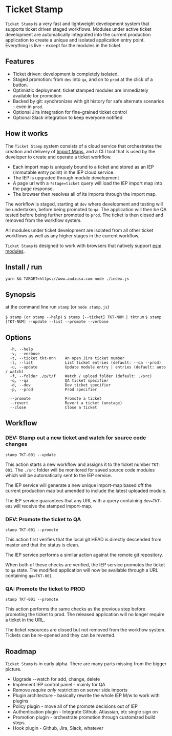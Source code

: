 # Ticket Stamp

`Ticket Stamp` is a very fast and lightweight development system that supports ticket driven staged workflows. Modules under active ticket development are automatically integrated into the current production application to create a unique and isolated application entry point. Everything is live - except for the modules in the ticket.

## Features

- Ticket driven: development is completely isolated.
- Staged promotion: from `dev` into `qa`, and on to `prod` at the click of a button.
- Optimistic deployment: ticket stamped modules are immediately available for promotion
- Backed by git: synchronizes with git history for safe alternate scenarios - even in `prod`.
- Optional Jira integration for fine-grained ticket control
- Optional Slack integration to keep everyone notified

## How it works

The `Ticket Stamp` system consists of a cloud service that orchestrates the creation and delivery of [Import Maps](https://wicg.github.io/import-maps/), and a CLI tool that is used by the developer to create and operate a ticket workflow.

- Each import map is uniquely bound to a ticket and stored as an IEP (immutable entry point) in the IEP cloud service.
- The IEP is upgraded through module development
- A page url with a `?stage=ticket` query will load the IEP import map into the page response.
- The browser then resolves all of its imports through the import map.

The workflow is staged, starting at `dev` where development and testing will be undertaken, before being promoted to `qa`. The application will then be QA tested before being further promoted to `prod`. The ticket is then closed and removed from the workflow system.

All modules under ticket development are isolated from all other ticket workflows as well as any higher stages in the current workflow.

`Ticket Stamp` is designed to work with browsers that natively support [esm modules](https://developer.mozilla.org/en-US/docs/Web/JavaScript/Reference/Statements/import).

## Install / run

`yarn && TARGET=https://www.audiusa.com node ./index.js`

## Synopsis

at the command line run `stamp` (or `node stamp.js`)

`$ stamp (or stamp --help)`
`$ stamp [--ticket] TKT-NUM | tktnum`
`$ stamp [TKT-NUM] --update --list --promote --verbose`

## Options

```
  -h, --help
  -v, --verbose
  -t, --ticket tkt-nnn    An open Jira ticket number
  -l, --list              List ticket entries (default: --qa --prod)
  -u, --update            Update module entry | entries (default: auto / watch)
  -f, --folder ./p/t/f    Watch / upload folder (default: ./src)
  -q, --qa                QA ticket specifier
  -d, --dev               Dev ticket specifier
  -p, --prod              Prod specifier

  --promote               Promote a ticket
  --revert                Revert a ticket (unstage)
  --close                 Close a ticket
```

## Workflow

### DEV: Stamp out a new ticket and watch for source code changes

`stamp TKT-001 --update`

This action starts a new workflow and assigns it to the ticket number `TKT-001`. The `./src` folder will be monitored for saved source code modules which will be automatically sent to the IEP service.

The IEP service will generate a new unique import-map based off the current production map but amended to include the latest uploaded module.

The IEP service guarantees that any URL with a query containing `dev=TKT-001` will receive the stamped import-map.

### DEV: Promote the ticket to QA

`stamp TKT-001 --promote`

This action first verifies that the local git HEAD is directly descended from master and that the status is clean.

The IEP service performs a similar action against the remote git repository.

When both of these checks are verified, the IEP service promotes the ticket to `qa` state. The modified application will now be available through a URL containing `qa=TKT-001`

### QA: Promote the ticket to PROD

`stamp TKT-001 --promote`

This action performs the same checks as the previous step before promoting the ticket to prod. The released application will no longer require a ticket in the URL.

The ticket resources are closed but not removed from the workflow system. Tickets can be re-opened and they can be reverted.

## Roadmap

`Ticket Stamp` is in early alpha. There are many parts missing from the bigger picture.

- Upgrade --watch for add, change, delete
- Implement IEP control panel - mainly for QA
- Remove _require only_ restriction on server side imports
- Plugin architecture - basically rewrite the whole IEP M/w to work with plugins
- Policy plugin - move all of the promote decisions out of IEP
- Authentication plugin - Integrate Github, Atlassian, etc single sign on
- Promotion plugin - orchestrate promotion through customized build steps.
- Hook plugin - Github, Jira, Slack, whatever
